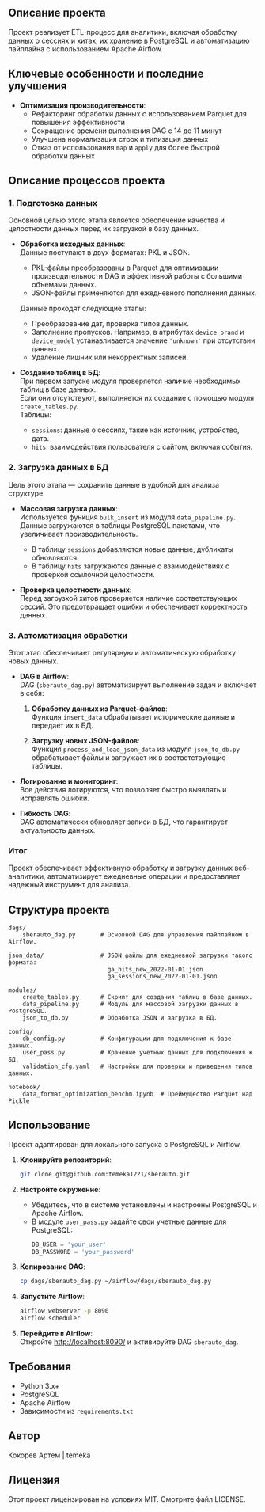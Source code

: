 ## Описание проекта

Проект реализует ETL-процесс для аналитики, включая обработку данных о сессиях и хитах, их хранение в PostgreSQL и автоматизацию пайплайна с использованием Apache Airflow.

## Ключевые особенности и последние улучшения

- **Оптимизация производительности**:
  - Рефакторинг обработки данных с использованием Parquet для повышения эффективности
  - Сокращение времени выполнения DAG с 14 до 11 минут
  - Улучшена нормализация строк и типизация данных
  - Отказ от использования `map` и `apply` для более быстрой обработки данных

## Описание процессов проекта

### 1. **Подготовка данных**  
   Основной целью этого этапа является обеспечение качества и целостности данных перед их загрузкой в базу данных.  

   - **Обработка исходных данных**:  
     Данные поступают в двух форматах: PKL и JSON.  
     - PKL-файлы преобразованы в Parquet для оптимизации производительности DAG и эффективной работы с большими объемами данных. 
     - JSON-файлы применяются для ежедневного пополнения данных.  

     Данные проходят следующие этапы:
     - Преобразование дат, проверка типов данных.
     - Заполнение пропусков. Например, в атрибутах `device_brand` и `device_model` устанавливается значение `'unknown'` при отсутствии данных.
     - Удаление лишних или некорректных записей.

   - **Создание таблиц в БД**:  
     При первом запуске модуля проверяется наличие необходимых таблиц в базе данных.  
     Если они отсутствуют, выполняется их создание с помощью модуля `create_tables.py`.  
     Таблицы:
     - `sessions`: данные о сессиях, такие как источник, устройство, дата.
     - `hits`: взаимодействия пользователя с сайтом, включая события.

### 2. **Загрузка данных в БД**  
   Цель этого этапа — сохранить данные в удобной для анализа структуре.  

   - **Массовая загрузка данных**:  
     Используется функция `bulk_insert` из модуля `data_pipeline.py`. Данные загружаются в таблицы PostgreSQL пакетами, что увеличивает производительность.  
     - В таблицу `sessions` добавляются новые данные, дубликаты обновляются.
     - В таблицу `hits` загружаются данные о взаимодействиях с проверкой ссылочной целостности.

   - **Проверка целостности данных**:  
     Перед загрузкой хитов проверяется наличие соответствующих сессий. Это предотвращает ошибки и обеспечивает корректность данных.

### 3. **Автоматизация обработки**  
   Этот этап обеспечивает регулярную и автоматическую обработку новых данных.  

   - **DAG в Airflow**:  
     DAG (`sberauto_dag.py`) автоматизирует выполнение задач и включает в себя:  
     
     1. **Обработку данных из Parquet-файлов**:  
        Функция `insert_data` обрабатывает исторические данные и передает их в БД.  

     2. **Загрузку новых JSON-файлов**:  
        Функция `process_and_load_json_data` из модуля `json_to_db.py` обрабатывает файлы и загружает их в соответствующие таблицы.  

   - **Логирование и мониторинг**:  
     Все действия логируются, что позволяет быстро выявлять и исправлять ошибки.

   - **Гибкость DAG**:  
     DAG автоматически обновляет записи в БД, что гарантирует актуальность данных.

### Итог  
Проект обеспечивает эффективную обработку и загрузку данных веб-аналитики, автоматизирует ежедневные операции и предоставляет надежный инструмент для анализа.

## Структура проекта

```plaintext
dags/
    sberauto_dag.py       # Основной DAG для управления пайплайном в Airflow.
    
json_data/                # JSON файлы для ежедневной загрузки такого формата:
                            ga_hits_new_2022-01-01.json
                            ga_sessions_new_2022-01-01.json 

modules/
    create_tables.py      # Скрипт для создания таблиц в базе данных.
    data_pipeline.py      # Модуль для массовой загрузки данных в PostgreSQL.
    json_to_db.py         # Обработка JSON и загрузка в БД.

config/
    db_config.py          # Конфигурации для подключения к базе данных.
    user_pass.py          # Хранение учетных данных для подключения к БД.
    validation_cfg.yaml   # Настройки для проверки и приведения типов данных.

notebook/                 
    data_format_optimization_benchm.ipynb  # Преймущество Parquet над Pickle
```

## Использование

Проект адаптирован для локального запуска с PostgreSQL и Airflow.

1. **Клонируйте репозиторий**:
   ```bash
   git clone git@github.com:temeka1221/sberauto.git
   ```

2. **Настройте окружение**:
   - Убедитесь, что в системе установлены и настроены PostgreSQL и Apache Airflow.
   - В модуле `user_pass.py` задайте свои учетные данные для PostgreSQL:
     ```python
     DB_USER = 'your_user'
     DB_PASSWORD = 'your_password'
     ```
3. **Копирование DAG**:
   ```bash
   cp dags/sberauto_dag.py ~/airflow/dags/sberauto_dag.py
   ```

4. **Запустите Airflow**:
   ```bash
   airflow webserver -p 8090
   airflow scheduler
   ```

5. **Перейдите в Airflow**:  
   Откройте [http://localhost:8090/](http://localhost:8090/) и активируйте DAG `sberauto_dag`.


## Требования

- Python 3.x+
- PostgreSQL
- Apache Airflow
- Зависимости из `requirements.txt`

## Автор

Кокорев Артем | temeka

## Лицензия

Этот проект лицензирован на условиях MIT. Смотрите файл LICENSE.
